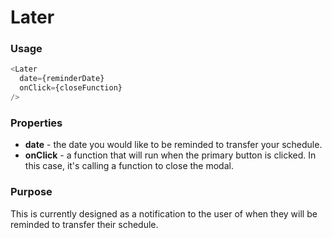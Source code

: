 # Later

### Usage

```js
<Later
  date={reminderDate}
  onClick={closeFunction}
/>
```

### Properties

* **date** - the date you would like to be reminded to transfer your schedule.
* **onClick** - a function that will run when the primary button is clicked. In this case, it's calling a function to close the modal.

### Purpose

This is currently designed as a notification to the user of when they will be reminded to transfer their schedule.
